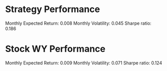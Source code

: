 # Strategy Performance
Monthly Expected Return: 0.008
Monthly Volatility: 0.045
Sharpe ratio: 0.186
# Stock WY Performance
Monthly Expected Return: 0.009
Monthly Volatility: 0.071
Sharpe ratio: 0.124
